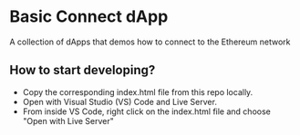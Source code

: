 # Basic Connect dApp

A collection of dApps that demos how to connect to the Ethereum network

## How to start developing?

- Copy the corresponding index.html file from this repo locally.
- Open with Visual Studio (VS) Code and Live Server.
- From inside VS Code, right click on the index.html file and choose "Open with Live Server"
